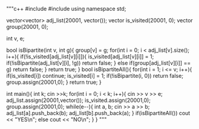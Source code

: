 """c++
#include<iostream>
#include<vector>
using namespace std;

vector<vector<int>> adj_list(20001, vector<int>());
vector<bool> is_visited(20001, 0);
vector<bool> group(20001, 0);

int v, e;

bool isBipartite(int v, int g){
    group[v] = g;
    for(int i = 0; i < adj_list[v].size(); i++){
        if(!is_visited[adj_list[v][i]]){
            is_visited[adj_list[v][i]] = 1;
            if(!isBipartite(adj_list[v][i], !g)) return false;
        }
        else if(group[adj_list[v][i]] == g) return false;
    }
    return true;
}
bool isBipartiteAll(){
    for(int i = 1; i <= v; i++){
        if(is_visited[i]) continue;
        is_visited[i] = 1;
        if(!isBipartite(i, 0)) return false;
        group.assign(20001,0);
    }
    return true;
}

int main(){
    int k;
    cin >>k;
    for(int i = 0; i < k; i++){
        cin >> v >> e;
        adj_list.assign(20001,vector<int>());
        is_visited.assign(20001,0);
        group.assign(20001,0);
        while(e--){
            int a, b;
            cin >> a >> b;
            adj_list[a].push_back(b);
            adj_list[b].push_back(a);
        }
        if(isBipartiteAll()) cout << "YES\n";
        else cout << "NO\n";
    }
}
"""

